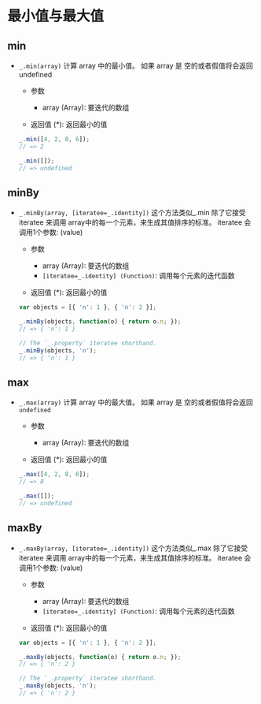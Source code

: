 # 最小值与最大值

## min

+ `_.min(array)` 计算 array 中的最小值。 如果 array 是 空的或者假值将会返回 undefined

  + 参数

    + array (Array): 要迭代的数组

  + 返回值 (*): 返回最小的值

  ```js
  _.min([4, 2, 8, 6]);
  // => 2

  _.min([]);
  // => undefined
  ```

## minBy

+ `_.minBy(array, [iteratee=_.identity])` 这个方法类似_.min 除了它接受 iteratee 来调用 array中的每一个元素，来生成其值排序的标准。 iteratee 会调用1个参数: (value)

  + 参数

    + array (Array): 要迭代的数组
    + `[iteratee=_.identity] (Function)`: 调用每个元素的迭代函数

  + 返回值  (*): 返回最小的值

  ```js
  var objects = [{ 'n': 1 }, { 'n': 2 }];

  _.minBy(objects, function(o) { return o.n; });
  // => { 'n': 1 }

  // The `_.property` iteratee shorthand.
  _.minBy(objects, 'n');
  // => { 'n': 1 }
  ```

## max

+ `_.max(array)` 计算 array 中的最大值。 如果 array 是 空的或者假值将会返回 `undefined`

  + 参数

    + array (Array): 要迭代的数组

  + 返回值 (*): 返回最小的值

  ```js
  _.max([4, 2, 8, 6]);
  // => 8

  _.max([]);
  // => undefined
  ```

## maxBy

+ `_.maxBy(array, [iteratee=_.identity])` 这个方法类似_.max 除了它接受 iteratee 来调用 array中的每一个元素，来生成其值排序的标准。 iteratee 会调用1个参数: (value)

  + 参数

    + array (Array): 要迭代的数组
    + `[iteratee=_.identity] (Function)`: 调用每个元素的迭代函数

  + 返回值  (*): 返回最小的值

  ```js
  var objects = [{ 'n': 1 }, { 'n': 2 }];

  _.maxBy(objects, function(o) { return o.n; });
  // => { 'n': 2 }

  // The `_.property` iteratee shorthand.
  _.maxBy(objects, 'n');
  // => { 'n': 2 }
  ```
